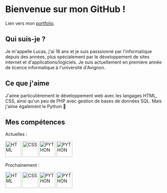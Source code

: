 # Bienvenue sur mon GitHub !

Lien vers mon [portfolio](https://lucasftrr.github.io).

## Qui suis-je ?
Je m'appelle Lucas, j'ai 18 ans et je suis passsionné par l'informatique depuis des années, plus spécialement par le développement de sites internet et d'applications/logiciels.
Je suis actuellement en première année de licence informatique à l'université d'Avignon.

## Ce que j'aime
J'aime particulièrement le développement web avec les langages HTML, CSS, ainsi qu'un peu de PHP avec gestion de bases de données SQL.
Mais j'aime également le Python 🐍

## Mes compétences
Actuelles :
<p>
  <img src="https://cdn.worldvectorlogo.com/logos/html-1.svg" width="50" title="HTML">
  <img src="https://cdn.worldvectorlogo.com/logos/css-3.svg" width="50" title="CSS">
  <img src="https://cdn.worldvectorlogo.com/logos/python-5.svg" width="50" title="PYTHON">
  <img src="https://cdn.worldvectorlogo.com/logos/php-1.svg" width="50" title="PYTHON">
</p>

Prochainement :
<p>
  <img src="https://cdn.worldvectorlogo.com/logos/html-1.svg" width="50" title="HTML">
  <img src="https://cdn.worldvectorlogo.com/logos/css-3.svg" width="50" title="CSS">
  <img src="https://cdn.worldvectorlogo.com/logos/python-5.svg" width="50" title="PYTHON">
  <img src="https://cdn.worldvectorlogo.com/logos/php-1.svg" width="50" title="PYTHON">
</p>
